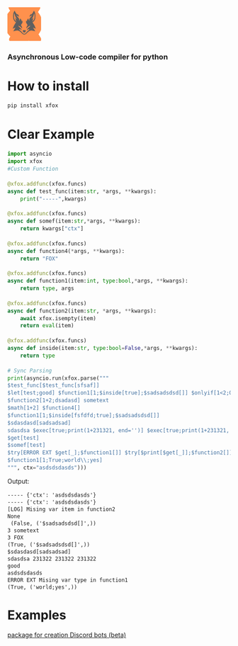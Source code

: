 <img src="media/X.svg" style="text-align: center;" width="15%"/>

### Asynchronous Low-code compiler for python


# How to install

```bash
pip install xfox
```
# Clear Example

```python
import asyncio
import xfox
#Custom Function

@xfox.addfunc(xfox.funcs)
async def test_func(item:str, *args, **kwargs):
    print("-----",kwargs)

@xfox.addfunc(xfox.funcs)
async def somef(item:str,*args, **kwargs):
    return kwargs["ctx"]

@xfox.addfunc(xfox.funcs)
async def function4(*args, **kwargs):
    return "FOX"

@xfox.addfunc(xfox.funcs)
async def function1(item:int, type:bool,*args, **kwargs):
    return type, args

@xfox.addfunc(xfox.funcs)
async def function2(item:str, *args, **kwargs):
    await xfox.isempty(item)
    return eval(item)

@xfox.addfunc(xfox.funcs)
async def inside(item:str, type:bool=False,*args, **kwargs):
    return type

# Sync Parsing
print(asyncio.run(xfox.parse("""
$test_func[$test_func[sfsaf]]
$let[test;good] $function1[1;$inside[true];$sadsadsdsd[]] $onlyif[1<2;ONLYIF]
$function2[1+2;dsadasd] sometext
$math[1+2] $function4[]
$function1[1;$inside[fsfdfd;true];$sadsadsdsd[]]
$sdasdasd[sadsadsad]
sdasdsa $exec[true;print(1+231321, end='')] $exec[true;print(1+231321, end='')] $exec[true;print(1+231321, end='')]
$get[test]
$somef[test]
$try[ERROR EXT $get[_];$function1[]] $try[$print[$get[_]];$function2[]]
$function1[1;True;world\\;yes]
""", ctx="asdsdsdasds")))
```

Output:
```
----- {'ctx': 'asdsdsdasds'}
----- {'ctx': 'asdsdsdasds'}
[LOG] Mising var item in function2
None
 (False, ('$sadsadsdsd[]',))
3 sometext
3 FOX
(True, ('$sadsadsdsd[]',))
$sdasdasd[sadsadsad]
sdasdsa 231322 231322 231322
good
asdsdsdasds
ERROR EXT Mising var type in function1
(True, ('world;yes',))
```

# Examples

[package for creation Discord bots (beta)](https://github.com/play-go/xfox-code/tree/main/example/discord)
